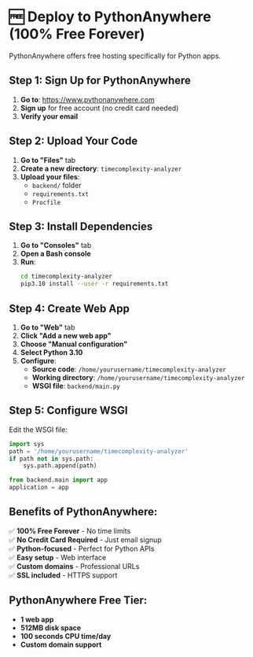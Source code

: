 # 🆓 Deploy to PythonAnywhere (100% Free Forever)

PythonAnywhere offers free hosting specifically for Python apps.

## Step 1: Sign Up for PythonAnywhere

1. **Go to**: https://www.pythonanywhere.com
2. **Sign up** for free account (no credit card needed)
3. **Verify your email**

## Step 2: Upload Your Code

1. **Go to "Files"** tab
2. **Create a new directory**: `timecomplexity-analyzer`
3. **Upload your files**:
   - `backend/` folder
   - `requirements.txt`
   - `Procfile`

## Step 3: Install Dependencies

1. **Go to "Consoles"** tab
2. **Open a Bash console**
3. **Run**:
   ```bash
   cd timecomplexity-analyzer
   pip3.10 install --user -r requirements.txt
   ```

## Step 4: Create Web App

1. **Go to "Web"** tab
2. **Click "Add a new web app"**
3. **Choose "Manual configuration"**
4. **Select Python 3.10**
5. **Configure**:
   - **Source code**: `/home/yourusername/timecomplexity-analyzer`
   - **Working directory**: `/home/yourusername/timecomplexity-analyzer`
   - **WSGI file**: `backend/main.py`

## Step 5: Configure WSGI

Edit the WSGI file:
```python
import sys
path = '/home/yourusername/timecomplexity-analyzer'
if path not in sys.path:
    sys.path.append(path)

from backend.main import app
application = app
```

## Benefits of PythonAnywhere:
✅ **100% Free Forever** - No time limits  
✅ **No Credit Card Required** - Just email signup  
✅ **Python-focused** - Perfect for Python APIs  
✅ **Easy setup** - Web interface  
✅ **Custom domains** - Professional URLs  
✅ **SSL included** - HTTPS support  

## PythonAnywhere Free Tier:
- **1 web app**
- **512MB disk space**
- **100 seconds CPU time/day**
- **Custom domain support**
